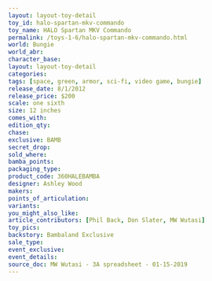 ```yaml
---
layout: layout-toy-detail 
toy_id: halo-spartan-mkv-commando
toy_name: HALO Spartan MKV Commando
permalink: /toys-1-6/halo-spartan-mkv-commando.html
world: Bungie
world_abr: 
character_base: 
layout: layout-toy-detail
categories: 
tags: [space, green, armor, sci-fi, video game, bungie]
release_date: 8/1/2012
release_price: $200 
scale: one sixth
size: 12 inches
comes_with: 
edition_qty: 
chase: 
exclusive: BAMB
secret_drop: 
sold_where: 
bamba_points: 
packaging_type: 
product_code: 360HALEBAMBA
designer: Ashley Wood
makers: 
points_of_articulation: 
variants: 
you_might_also_like: 
article_contributors: [Phil Back, Don Slater, MW Wutasi]
toy_pics: 
backstory: Bambaland Exclusive
sale_type: 
event_exclusive: 
event_details: 
source_doc: MW Wutasi - 3A spreadsheet - 01-15-2019
---
```

